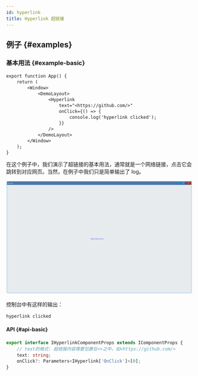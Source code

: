 ```yaml
---
id: hyperlink
title: Hyperlink 超链接
---
```


<!-- ## 简介 {#introduction}

TODO：以后添加对超链接的整体介绍。 -->

## 例子 {#examples}

### 基本用法 {#example-basic}

```tsx
export function App() {
    return (
        <Window>
            <DemoLayout>
                <Hyperlink
                    text="<https://github.com/>"
                    onClick={() => {
                        console.log('hyperlink clicked');
                    }}
                />
            </DemoLayout>
        </Window>
    );
}
```

在这个例子中，我们演示了超链接的基本用法，通常就是一个网络链接，点击它会跳转到对应网页。当然，在例子中我们只是简单输出了 log。

![hyperlink basic](./assets/hyperlink-basic.gif)

控制台中有这样的输出：

```bash
hyperlink clicked
```

#### API {#api-basic}

```ts
export interface IHyperlinkComponentProps extends IComponentProps {
    // text的格式: 超链接内容需要包裹在<>之中，如<https://github.com/>
    text: string;
    onClick?: Parameters<IHyperlink['OnClick']>[0];
}
```
